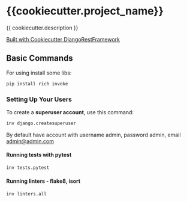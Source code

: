 # {{cookiecutter.project_name}}

{{ cookiecutter.description }}

[Built with Cookiecutter DjangoRestFramework](https://github.com/PC-Nazarka/cookiecutter-django-rest-framework/)

## Basic Commands

For using install some libs:

```bash
pip install rich invoke
```

### Setting Up Your Users
To create a **superuser account**, use this command:

```bash
inv django.createsuperuser
```

By default have account with username admin, password admin, email admin@admin.com

#### Running tests with pytest

```bash
inv tests.pytest
```

#### Running linters - flake8, isort

```bash
inv linters.all
```
